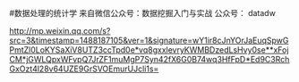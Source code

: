 #数据处理的统计学
来自微信公众号：数据挖掘入门与实战  公众号： datadw

http://mp.weixin.qq.com/s?src=3&timestamp=1488187105&ver=1&signature=wY1ir8cJnYOrJaEuqSpwGPmtZl0LoKYSaXiV8UTZ3ccTpd0e*vq8gxxlevryKWMBDzedLsHvy0se**xFojCM*jGWLQpxWFvpQ7JrZF1muMgP7Syn42fX6G0B74wq3HfFpD*Ed9C3RchGxOzt4l28v64UZE9GrSVOEmurUJcli1s=
